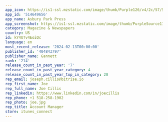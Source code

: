 ```yaml
---
app_icon: https://is1-ssl.mzstatic.com/image/thumb/Purple126/v4/2c/57/59/2c575944-74c0-76e4-1be6-f4a5872803c9/AppIcon-0-1x_U007emarketing-0-6-0-sRGB-85-220-0.png/1024x1024bb.png
app_id: '514649656'
app_name: Asbury Park Press
app_screenshot: https://is1-ssl.mzstatic.com/image/thumb/PurpleSource113/v4/e0/54/b7/e054b7ac-6478-5a0e-bb19-185049a55d7d/cf076c14-aa84-4086-9f8d-265cffd49f0b_Generic_iPhoneX_1.jpg/1242x2688bb.png
category: Magazine & Newspapers
country: US
id: kY4UTv4EoiQc
language: en
most_recent_release: '2024-02-13T00:00:00'
publisher_id: '404843797'
publisher_name: Gannett
rank: '214'
release_count_in_past_year: '7'
release_count_in_past_year_category: 4
release_count_in_past_year_top_in_category: 28
rep_email: joseph.cillis@bitrise.io
rep_first_name: Joe
rep_full_name: Joe Cillis
rep_linkedin: https://www.linkedin.com/in/joecillis
rep_phone: +1 518-258-1902
rep_photo: joe.jpg
rep_title: Account Manager
store: itunes_connect
---
```

